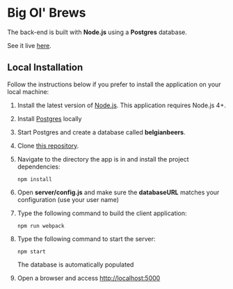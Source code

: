 # Big Ol' Brews

The back-end is built with **Node.js** using a **Postgres** database.

See it live [here](https://lit-spire-67447.herokuapp.com/).

## Local Installation

Follow the instructions below if you prefer to install the application on your local machine:

1. Install the latest version of [Node.js](https://nodejs.org). This application requires Node.js 4+.

1. Install [Postgres](http://www.postgresql.org/) locally 

1. Start Postgres and create a database called **belgianbeers**.

1. Clone [this repository](https://github.com/Robert-Vaccaro/Big-Ol-Brews).

1. Navigate to the directory the app is in and install the project dependencies:

    ```
    npm install
    ```

1. Open **server/config.js** and make sure the **databaseURL** matches your configuration (use your user name)

1. Type the following command to build the client application:

    ```
    npm run webpack
    ```

1. Type the following command to start the server:
    
    ```
    npm start
    ```
    
    The database is automatically populated
    
1. Open a browser and access [http://localhost:5000](http://localhost:5000)
